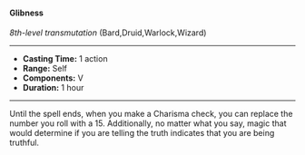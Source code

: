 #### Glibness
*8th-level transmutation* (Bard,Druid,Warlock,Wizard)
___
- **Casting Time:** 1 action
- **Range:** Self
- **Components:** V
- **Duration:** 1 hour
---
Until the spell ends, when you make a Charisma check, you can replace the number you roll with a 15. Additionally, no matter what you say, magic that would determine if you are telling the truth indicates that you are being truthful.